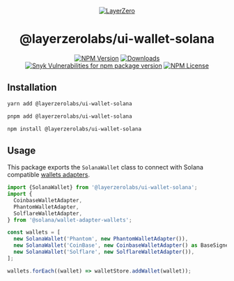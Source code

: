 <p align="center">
  <a href="https://layerzero.network">
    <img alt="LayerZero" style="max-width: 500px" src="https://d3a2dpnnrypp5h.cloudfront.net/bridge-app/lz.png"/>
  </a>
</p>

<h1 align="center">@layerzerolabs/ui-wallet-solana</h1>

<!-- The badges section -->
<p align="center">
  <!-- Shields.io NPM published package version -->
  <a href="https://www.npmjs.com/package/@layerzerolabs/ui-wallet-solana"><img alt="NPM Version" src="https://img.shields.io/npm/v/@layerzerolabs/ui-wallet-solana"/></a>
  <!-- Shields.io NPM downloads -->
  <a href="https://www.npmjs.com/package/@layerzerolabs/ui-wallet-solana"><img alt="Downloads" src="https://img.shields.io/npm/dm/@layerzerolabs/ui-wallet-solana"/></a>
  <!-- Shields.io vulnerabilities -->
  <a href="https://www.npmjs.com/package/@layerzerolabs/ui-wallet-solana"><img alt="Snyk Vulnerabilities for npm package version" src="https://img.shields.io/snyk/vulnerabilities/npm/@layerzerolabs/ui-wallet-solana"/></a>
  <!-- Shields.io license badge -->
  <a href="https://www.npmjs.com/package/@layerzerolabs/ui-wallet-solana"><img alt="NPM License" src="https://img.shields.io/npm/l/@layerzerolabs/ui-wallet-solana"/></a>
</p>

## Installation

```bash
yarn add @layerzerolabs/ui-wallet-solana

pnpm add @layerzerolabs/ui-wallet-solana

npm install @layerzerolabs/ui-wallet-solana
```

## Usage

This package exports the `SolanaWallet` class to connect with Solana compatible [wallets adapters](https://github.com/solana-labs/wallet-adapter).

```ts
import {SolanaWallet} from '@layerzerolabs/ui-wallet-solana';
import {
  CoinbaseWalletAdapter,
  PhantomWalletAdapter,
  SolflareWalletAdapter,
} from '@solana/wallet-adapter-wallets';

const wallets = [
  new SolanaWallet('Phantom', new PhantomWalletAdapter()),
  new SolanaWallet('CoinBase', new CoinbaseWalletAdapter() as BaseSignerWalletAdapter),
  new SolanaWallet('Solflare', new SolflareWalletAdapter()),
];

wallets.forEach((wallet) => walletStore.addWallet(wallet));
```

